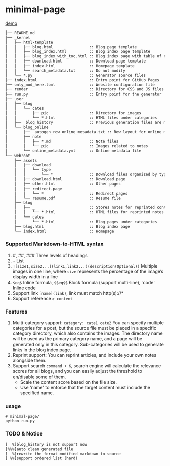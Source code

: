 # minimal-page

[demo](https://wenqingqian3.github.io)
```txt
├── README.md
├── _kernel
│   ├── html-template
│   │   ├── blog.html                :: Blog page template
│   │   ├── blog_index.html          :: Blog index page template
│   │   ├── blog_index_with_toc.html :: Blog index page with table of contents
│   │   ├── download.html            :: Download page template
│   │   ├── index.html               :: Homepage template
│   │   └── search_metadata.txt      :: Do not modify
│   └── *.py                         :: Generator source files
├── index.html                       :: Entry point for GitHub Pages
├── only_mod_here.toml               :: Website configuration file
├── render                           :: Directory for CSS and JS files
├── run.py                           :: Entry point for the generator
├── user
│   ├── blog
│   │   └── cates
│   │       ├── pic                  :: Directory for images
│   │       └── *.html               :: HTML files under categories
│   ├── _blog_history                :: Previous generation files are moved here
│   └── blog_online
│       ├── _autogen_row_online_metadata.txt :: Row layout for online metadata
│       ├── note
│       │   ├── *.md                 :: Note files
│       │   └── pic                  :: Images related to notes
│       └── online_metadata.yml      :: Online metadata file
└── webroot
    ├── assets
    │   ├── download
    │   │   └── type
    │   │       └── *                :: Download files organized by type
    │   ├── download.html            :: Download page
    │   ├── other.html               :: Other pages
    │   ├── redirect-page
    │   │   └── *                    :: Redirect pages
    │   └── resume.pdf               :: Resume file
    ├── blog
    │   ├── _                        :: Stores notes for reprinted content
    │   │   └── *.html               :: HTML files for reprinted notes
    │   └── cates
    │       └── *.html               :: Blog pages under categories
    ├── blog.html                    :: Blog index page
    └── index.html                   :: Homepage
```
### Supported Markdown-to-HTML syntax
1. #, ##, ### Three levels of headings
2. `-` List
3. `![size1,size2...](link1,link2...)(description(Optional))` Multiple images in one line, where `size` represents the percentage of the image’s display width in a line
4. `$eq$` Inline formula, `$$eq$$` Block formula (support multi-line), \`code\` Inline code
5. Support link `[name](link)`, link must match http(s)://*
6. Support reference `> content`

### Features
1. Multi-category support: `category: cate1 cate2` 
   You can specify multiple categories for a post, but the source file must be placed in a specific category directory, which also contains the images. The directory name will be used as the primary category name, and a page will be generated only in this category.
   Sub-categories will be used to generate links in the blog index page.
2. Reprint support: You can reprint articles, and include your own notes alongside them. 
3. Support search `command + K`, search engine will calculate the relevance scores for all blogs, and you can easily adjust the threshold to en/disable some of them.
   - Scale the content score based on the file size.
   - Use 'name' to enforce that the target content must include the specified name.

### usage
```shell
# minimal-page/
python run.py
```
### TODO & Notice

```txt
[  %]blog_history is not support now
[%%%]auto clean generated file 
[  %]rewrite the format modified markdown to source
[ %%]support ordered list (hard)

```